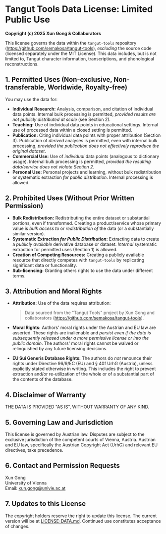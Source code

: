 # Tangut Tools Data License: Limited Public Use

**Copyright (c) 2025 Xun Gong & Collaborators**

This license governs the data within the `tangut-tools` repository (https://github.com/semakosa/tangut-tools), *excluding* the source code (licensed separately under the MIT License). This data includes, but is not limited to, Tangut character information, transcriptions, and phonological reconstructions.

## 1. Permitted Uses (Non-exclusive, Non-transferable, Worldwide, Royalty-free)

You may use the data for:

*   **Individual Research:**  Analysis, comparison, and citation of individual data points. Internal bulk processing is permitted, *provided results are not publicly distributed at scale* (see Section 2).
*   **Teaching:** Use of individual data points in educational settings. Internal use of processed data within a closed setting is permitted.
*   **Publication:** Citing individual data points with proper attribution (Section 3). Publication of *derived* analyses is permitted, even with internal bulk processing, *provided the publication does not effectively reproduce the original dataset*.
*   **Commercial Use:** Use of *individual* data points (analogous to dictionary usage). Internal bulk processing is permitted, *provided the resulting data/service does not violate Section 2*.
*   **Personal Use:**  Personal projects and learning, without bulk redistribution or systematic extraction *for public distribution*. Internal processing is allowed.

## 2. Prohibited Uses (Without Prior Written Permission)

*   **Bulk Redistribution:** Redistributing the entire dataset or substantial portions, even if transformed. Creating a product/service whose primary value is *bulk access to* or *redistribution of* the data (or a substantially similar version).
*   **Systematic Extraction *for Public Distribution*:**  Extracting data to create a *publicly available* derivative database or dataset. *Internal* systematic extraction for permitted uses (Section 1) is allowed.
*   **Creation of Competing Resources:** Creating a publicly available resource that directly competes with `tangut-tools` by replicating significant data or functionality.
*   **Sub-licensing:** Granting others rights to use the data under different terms.

## 3. Attribution and Moral Rights

*   **Attribution:**  Use of the data requires attribution:

    > Data sourced from the "Tangut Tools" project by Xun Gong and collaborators (https://github.com/semakosa/tangut-tools).

*   **Moral Rights:** Authors' moral rights under the Austrian and EU law are asserted. These rights are inalienable and *persist even if the data is subsequently released under a more permissive license or into the public domain*. The authors' moral rights cannot be waived or relinquished by any future licensing decisions.

*   **EU Sui Generis Database Rights:** The authors do *not* renounce their rights under Directive 96/9/EC (EU) and § 40f UrhG (Austria), unless explicitly stated otherwise in writing. This includes the right to prevent extraction and/or re-utilization of the whole or of a substantial part of the contents of the database.

## 4. Disclaimer of Warranty

THE DATA IS PROVIDED "AS IS", WITHOUT WARRANTY OF ANY KIND.

## 5. Governing Law and Jurisdiction

This license is governed by Austrian law. Disputes are subject to the exclusive jurisdiction of the competent courts of Vienna, Austria. Austrian and EU law, specifically the Austrian Copyright Act (UrhG) and relevant EU directives, take precedence.

## 6. Contact and Permission Requests

Xun Gong  
University of Vienna  
Email: xun.gong@univie.ac.at

## 7. Updates to this License

The copyright holders reserve the right to update this license. The current version will be at [LICENSE-DATA.md](LICENSE-DATA.md). Continued use constitutes acceptance of changes.
